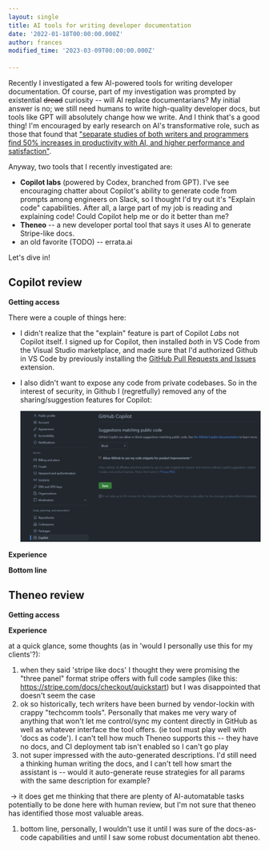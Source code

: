 ```yaml
---
layout: single
title: AI tools for writing developer documentation
date: '2022-01-18T00:00:00.000Z'
author: frances
modified_time: '2023-03-09T00:00:00.000Z'

---
```


Recently I investigated a few AI-powered tools for writing developer documentation. Of course, part of my investigation was prompted by existential ~~dread~~ curiosity -- will AI replace documentarians?  My initial answer is no; we still need humans to write high-quality developer docs, but tools like GPT will absolutely change how we write. And I think that's a good thing! I'm encouraged by early research on AI's transformative role, such as those that found that ["separate studies of both writers and programmers find 50% increases in productivity with AI, and higher performance and satisfaction"](https://twitter.com/emollick/status/1631397931604488194).

Anyway, two tools that I recently investigated are:

- **Copilot labs** (powered by Codex, branched from GPT). I've see encouraging chatter about Copilot's ability to generate code from prompts among engineers on Slack, so I thought I'd try out it's "Explain code" capabilities. After all, a large part of my job is reading and explaining code! Could Copilot help me or do it better than me?
- **Theneo** -- a new developer portal tool that says it uses AI to generate Stripe-like docs.
- an old favorite (TODO) -- errata.ai

Let's dive in!



Copilot review 
----

**Getting access**

There were a couple of things here: 

- I didn't realize that the "explain" feature is part of Copilot *Labs* not Copilot itself.  I signed up for Copilot, then installed *both* in VS Code from the Visual Studio marketplace, and made sure that I'd authorized Github in VS Code  by previously installing the [GitHub Pull Requests and Issues](https://code.visualstudio.com/docs/sourcecontrol/github) extension.

- I also didn't want to expose any code from private codebases. So in the interest of security, in Github I (regretfully) removed any of the sharing/suggestion features for Copilot: 

  ![copilot settings](/assets/images/copilot_1.png)

**Experience**

**Bottom line**



Theneo review
---

**Getting access**



**Experience**

at a quick glance, some thoughts (as in 'would I personally use this for my clients'?):

1. when they said 'stripe like docs' I thought they were promising the "three panel" format stripe offers with full code samples (like this: https://stripe.com/docs/checkout/quickstart) but I was disappointed that doesn't seem the case
2. ok so historically, tech writers have been burned by vendor-lockin with crappy "techcomm tools". Personally that makes me very wary of anything that won't let me control/sync my content directly in GitHub as well as whatever interface the tool offers. (ie tool must play well with 'docs as code'). I can't tell how much Theneo supports this -- they have no docs, and CI deployment tab isn't enabled so I can't go play
3. not super impressed with the auto-generated descriptions. I'd still need a thinking human writing the docs, and I can't tell how smart the assistant is -- would it auto-generate reuse strategies for all params with the same description for example?

​        -> it does get me thinking that there are plenty of AI-automatable tasks potentially to be done here with human review, but I'm not sure that theneo has identified those most valuable areas.

1. bottom line, personally, I wouldn't use it until I was sure of the docs-as-code capabilities and until I saw some robust documentation abt theneo.






